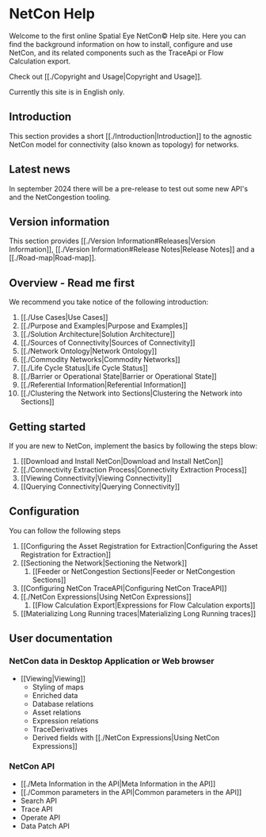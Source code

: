 # NetCon Help

Welcome to the first online Spatial Eye NetCon© Help site. Here you can find the background information on how to install, configure and use NetCon, and its related components such as the TraceApi or Flow Calculation export.

Check out [[./Copyright and Usage|Copyright and Usage]].

Currently this site is in English only.
## Introduction
This section provides a short [[./Introduction|Introduction]] to the agnostic NetCon model for connectivity (also known as topology) for networks.

## Latest news
In september 2024 there will be a pre-release to test out some new API's and the NetCongestion tooling.

## Version information

This section provides [[./Version Information#Releases|Version Information]], [[./Version Information#Release Notes|Release Notes]] and a [[./Road-map|Road-map]].

## Overview - Read me first

We recommend you take notice of the following introduction:
1. [[./Use Cases|Use Cases]]
2. [[./Purpose and Examples|Purpose and Examples]]
3. [[./Solution Architecture|Solution Architecture]]
4. [[./Sources of Connectivity|Sources of Connectivity]]
5. [[./Network Ontology|Network Ontology]]
6. [[./Commodity Networks|Commodity Networks]]
7. [[./Life Cycle Status|Life Cycle Status]]
8. [[./Barrier or Operational State|Barrier or Operational State]]
9. [[./Referential Information|Referential Information]]
10. [[./Clustering the Network into Sections|Clustering the Network into Sections]]

## Getting started

If you are new to NetCon, implement the basics by following the steps blow:
1. [[Download and Install NetCon|Download and Install NetCon]]
2. [[./Connectivity Extraction Process|Connectivity Extraction Process]]
3. [[Viewing Connectivity|Viewing Connectivity]]
4. [[Querying Connectivity|Querying Connectivity]]
## Configuration

You can follow the following steps
1. [[Configuring the Asset Registration for Extraction|Configuring the Asset Registration for Extraction]]
2. [[Sectioning the Network|Sectioning the Network]]
	1. [[Feeder or NetCongestion Sections|Feeder or NetCongestion Sections]]
3. [[Configuring NetCon TraceAPI|Configuring NetCon TraceAPI]]
4. [[./NetCon Expressions|Using NetCon Expressions]]
	1. [[Flow Calculation Export|Expressions for Flow Calculation exports]]
5. [[Materializing Long Running traces|Materializing Long Running traces]]

## User documentation

### NetCon data in Desktop Application or Web browser
* [[Viewing|Viewing]]
	* Styling of maps
	* Enriched data
	* Database relations
	* Asset relations
	* Expression relations
	* TraceDerivatives
	* Derived fields with [[./NetCon Expressions|Using NetCon Expressions]] 

### NetCon API
* [[./Meta Information in the API|Meta Information in the API]]
* [[./Common parameters in the API|Common parameters in the API]]
* Search API
* Trace API
* Operate API
* Data Patch API







